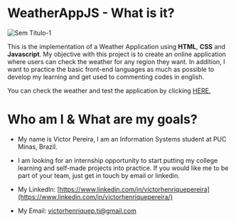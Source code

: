 # WeatherAppJS - What is it?
![Sem Título-1](https://user-images.githubusercontent.com/128002460/231919352-3a90a027-2bb0-455d-8d08-745074cec03e.png)

This is the implementation of a Weather Application using **HTML**, **CSS** and **Javascript**. My objective with this project is to create an online application where users can check the weather for any region they want. In addition, I want to practice the basic front-end languages as much as possible to develop my learning and get used to commenting codes in english.

You can check the weather and test the application by clicking [HERE.](https://victorhenriquep.github.io/WeatherAppJS)

# Who am I & What are my goals?
* My name is Victor Pereira, I am an Information Systems student at PUC Minas, Brazil.

* I am looking for an internship opportunity to start putting my college learning and self-made projects into practice. If you would like me to be part of your team, just get in touch by email or linkedin.

* My LinkedIn: [https://www.linkedin.com/in/victorhenriquepereira](https://www.linkedin.com/in/victorhenriquepereira/)

* My Email: victorhenriquep.ti@gmail.com



